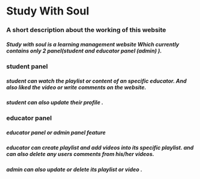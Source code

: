 <h1>Study With Soul</h1>
</hr>
<h3>A short description about the working of this website</h3>

<h5>Study with soul is a learning management website Which currently contains only 2 panel(student and educator panel (admin) ).</h5>

<h3><b>student  panel</b></h3>
<h5> student can watch the playlist or content of an specific educator. And also liked the video or write comments on the website.
 </h5>
 <h5> student can also update their profile . </h5>

<h3><b>educator panel</b></h3>
 <h5>educator panel or admin panel feature</h5>
 <h5> educator can create playlist and add videos into its specific playlist. and can also delete any users comments from his/her videos.</h5>
 <h5> admin can also update or delete its playlist or video .</h5>